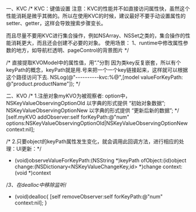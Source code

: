 一、KVC
/*
KVC：键值设置
注意：KVC的性能并不如直接访问属性快，虽然这个性能消耗是微乎其微的。所以在使用KVC的时候，建议最好不要手动设置属性的setter、getter，这样会导致搜索步骤变长。

而且尽量不要用KVC进行集合操作，例如NSArray、NSSet之类的，集合操作的性能消耗更大，而且还会创建不必要的对象。
使用场景：
1、runtime中修改属性参数的地方，如导航栏透明、pageControl的背景图片
*/

/*
直接提取KVOModel中的属性值，用“.”分割
因为类key反复嵌套，所以有个keyPath的概念，keyPath就是用.号来把一个一个key链接起来，这样就可以根据这个路径访问下去.
    NSLog(@"----------kvc:%@",[model valueForKeyPath: @"product.productName"]);
*/

二、KVO
/*
1.注册对象myKVO为被观察者:
option中，
NSKeyValueObservingOptionOld 以字典的形式提供 “初始对象数据”;
NSKeyValueObservingOptionNew 以字典的形式提供 “更新后新的数据”;
*/
[self.myKVO addObserver:self forKeyPath:@"num" options:NSKeyValueObservingOptionOld|NSKeyValueObservingOptionNew context:nil];


/* 2.只要object的keyPath属性发生变化，就会调用此回调方法，进行相应的处理：UI更新：*/
- (void)observeValueForKeyPath:(NSString *)keyPath ofObject:(id)object change:(NSDictionary<NSKeyValueChangeKey,id> *)change context:(void *)context

/*3、在dealloc中移除监听*/
- (void)dealloc{
[self removeObserver:self forKeyPath:@"num" context:nil];
}
